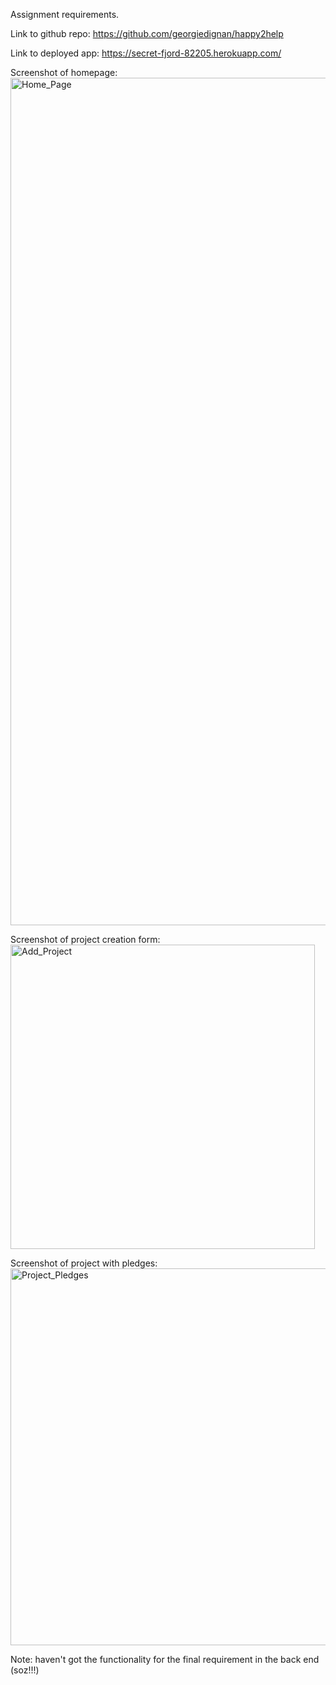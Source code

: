 Assignment requirements.

Link to github repo: https://github.com/georgiedignan/happy2help

Link to deployed app: https://secret-fjord-82205.herokuapp.com/

Screenshot of homepage:
<img width="1356" alt="Home_Page" src="https://user-images.githubusercontent.com/86653494/140593445-14b595b9-a7df-4044-a534-9a4221689c5c.png"> 

Screenshot of project creation form:
<img width="487" alt="Add_Project" src="https://user-images.githubusercontent.com/86653494/140592784-7d0588bb-9e43-4d05-954c-91319d2fb1b9.png">

Screenshot of project with pledges:
<img width="603" alt="Project_Pledges" src="https://user-images.githubusercontent.com/86653494/140593718-d192f112-5c13-41a8-abfd-7c18a827808e.png">

Note: haven't got the functionality for the final requirement in the back end (soz!!!) 